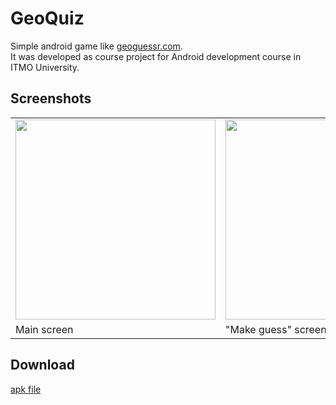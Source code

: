 # GeoQuiz
Simple android game like [geoguessr.com](https://geoguessr.com).  
It was developed as course project for Android development course in ITMO University.

## Screenshots
<table><tr>
<td><img src="https://cloud.githubusercontent.com/assets/1695403/18257663/79f247c2-73d8-11e6-89bd-1118f878009a.jpg" height="320"></td>
<td><img src="https://cloud.githubusercontent.com/assets/1695403/18257665/7a29bc20-73d8-11e6-90db-be633dd41149.jpg" height="320"></td>
<td><img src="https://cloud.githubusercontent.com/assets/1695403/18257664/7a29a9b0-73d8-11e6-887c-05bae8e33a49.jpg" height="320"></td>
</tr>
<tr>
<td>Main screen</td>
<td>"Make guess" screen</td>
<td>Final screen</td>
</tr>
</table>

## Download
[apk file](https://drive.google.com/file/d/0B9xbdNfXz51Ea2hKWWtGWXRILTg/view)
